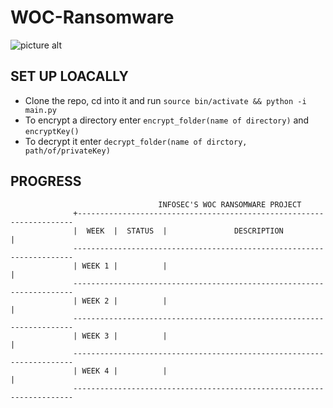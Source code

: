 # WOC-Ransomware
![picture alt](https://woc.cyberlabs.club/img/art-woc.jpg)

## SET UP LOACALLY ##
* Clone the repo, cd into it and run ```source bin/activate && python -i main.py```
* To encrypt a directory enter ```encrypt_folder(name of directory)``` and ```encryptKey()```
* To decrypt it enter ```decrypt_folder(name of dirctory, path/of/privateKey)```

## PROGRESS ##
              
                                     INFOSEC'S WOC RANSOMWARE PROJECT
                  +---------------------------------------------------------------------
                  |  WEEK  |  STATUS  |               DESCRIPTION                      |
                  ----------------------------------------------------------------------
                  | WEEK 1 |          |                                                |
                  ----------------------------------------------------------------------
                  | WEEK 2 |          |                                                |
                  ----------------------------------------------------------------------
                  | WEEK 3 |          |                                                |
                  ----------------------------------------------------------------------
                  | WEEK 4 |          |                                                |
                  ----------------------------------------------------------------------
  

